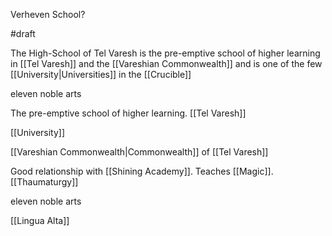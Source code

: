 Verheven School?

#draft


The High-School of Tel Varesh is the pre-emptive school of higher learning in [[Tel Varesh]] and the [[Vareshian Commonwealth]] and is one of the few [[University|Universities]] in the [[Crucible]]


eleven noble arts 


The pre-emptive school of higher learning. [[Tel Varesh]]

[[University]]

[[Vareshian Commonwealth|Commonwealth]] of [[Tel Varesh]] 

Good relationship with [[Shining Academy]]. Teaches [[Magic]]. [[Thaumaturgy]]

 eleven noble arts

[[Lingua Alta]]